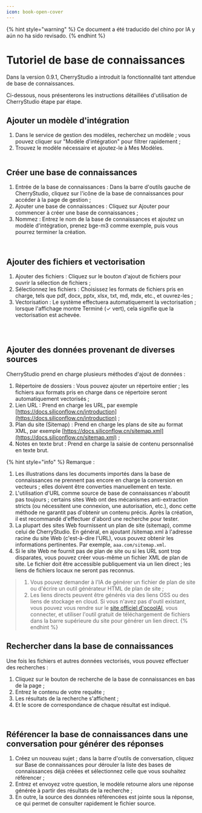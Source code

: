 ```yaml
---
icon: book-open-cover
---
```


{% hint style="warning" %}
Ce document a été traducido del chino por IA y aún no ha sido revisado.
{% endhint %}

# Tutoriel de base de connaissances

Dans la version 0.9.1, CherryStudio a introduit la fonctionnalité tant attendue de base de connaissances.

Ci-dessous, nous présenterons les instructions détaillées d'utilisation de CherryStudio étape par étape.

## Ajouter un modèle d'intégration

1. Dans le service de gestion des modèles, recherchez un modèle ; vous pouvez cliquer sur "Modèle d'intégration" pour filtrer rapidement ;
2. Trouvez le modèle nécessaire et ajoutez-le à Mes Modèles.

<figure><img src="../.gitbook/assets/image.webp" alt=""><figcaption></figcaption></figure>

## Créer une base de connaissances

1. Entrée de la base de connaissances : Dans la barre d'outils gauche de CherryStudio, cliquez sur l'icône de la base de connaissances pour accéder à la page de gestion ;
2. Ajouter une base de connaissances : Cliquez sur Ajouter pour commencer à créer une base de connaissances ;
3. Nommez : Entrez le nom de la base de connaissances et ajoutez un modèle d'intégration, prenez bge-m3 comme exemple, puis vous pourrez terminer la création.

<figure><img src="../.gitbook/assets/image-1 (1).webp" alt=""><figcaption></figcaption></figure>

<figure><img src="../.gitbook/assets/image-2 (1).webp" alt=""><figcaption></figcaption></figure>

## Ajouter des fichiers et vectorisation

1. Ajouter des fichiers : Cliquez sur le bouton d'ajout de fichiers pour ouvrir la sélection de fichiers ;
2. Sélectionnez les fichiers : Choisissez les formats de fichiers pris en charge, tels que pdf, docx, pptx, xlsx, txt, md, mdx, etc., et ouvrez-les ;
3. Vectorisation : Le système effectuera automatiquement la vectorisation ; lorsque l'affichage montre Terminé (✓ vert), cela signifie que la vectorisation est achevée.

<figure><img src="../.gitbook/assets/image-3.webp" alt=""><figcaption></figcaption></figure>

<figure><img src="../.gitbook/assets/image-4.webp" alt=""><figcaption></figcaption></figure>

<figure><img src="../.gitbook/assets/image-5.webp" alt=""><figcaption></figcaption></figure>

## Ajouter des données provenant de diverses sources

CherryStudio prend en charge plusieurs méthodes d'ajout de données :

1. Répertoire de dossiers : Vous pouvez ajouter un répertoire entier ; les fichiers aux formats pris en charge dans ce répertoire seront automatiquement vectorisés ;
2. Lien URL : Prend en charge les URL, par exemple [https://docs.siliconflow.cn/introduction](https://docs.siliconflow.cn/introduction) ;
3. Plan du site (Sitemap) : Prend en charge les plans de site au format XML, par exemple [https://docs.siliconflow.cn/sitemap.xml](https://docs.siliconflow.cn/sitemap.xml) ;
4. Notes en texte brut : Prend en charge la saisie de contenu personnalisé en texte brut.

{% hint style="info" %}
Remarque :

1. Les illustrations dans les documents importés dans la base de connaissances ne prennent pas encore en charge la conversion en vecteurs ; elles doivent être converties manuellement en texte.
2. L'utilisation d'URL comme source de base de connaissances n'aboutit pas toujours ; certains sites Web ont des mécanismes anti-extraction stricts (ou nécessitent une connexion, une autorisation, etc.), donc cette méthode ne garantit pas d'obtenir un contenu précis. Après la création, il est recommandé d'effectuer d'abord une recherche pour tester.
3. La plupart des sites Web fournissent un plan de site (sitemap), comme celui de CherryStudio. En général, en ajoutant /sitemap.xml à l'adresse racine du site Web (c'est-à-dire l'URL), vous pouvez obtenir les informations pertinentes. Par exemple, `aaa.com/sitemap.xml`.
4. Si le site Web ne fournit pas de plan de site ou si les URL sont trop disparates, vous pouvez créer vous-même un fichier XML de plan de site. Le fichier doit être accessible publiquement via un lien direct ; les liens de fichiers locaux ne seront pas reconnus.

> 1) Vous pouvez demander à l'IA de générer un fichier de plan de site ou d'écrire un outil générateur HTML de plan de site ;
> 2) Les liens directs peuvent être générés via des liens OSS ou des liens de stockage en cloud. Si vous n'avez pas d'outil existant, vous pouvez vous rendre sur le [site officiel d'ocoolAI](https://one.ocoolai.com/login), vous connecter, et utiliser l'outil gratuit de téléchargement de fichiers dans la barre supérieure du site pour générer un lien direct.
{% endhint %}

## Rechercher dans la base de connaissances

Une fois les fichiers et autres données vectorisés, vous pouvez effectuer des recherches :

1. Cliquez sur le bouton de recherche de la base de connaissances en bas de la page ;
2. Entrez le contenu de votre requête ;
3. Les résultats de la recherche s'affichent ;
4. Et le score de correspondance de chaque résultat est indiqué.

<figure><img src="../.gitbook/assets/image-7.webp" alt=""><figcaption></figcaption></figure>

<figure><img src="../.gitbook/assets/image-8.webp" alt=""><figcaption></figcaption></figure>

## Référencer la base de connaissances dans une conversation pour générer des réponses

1. Créez un nouveau sujet ; dans la barre d'outils de conversation, cliquez sur Base de connaissances pour dérouler la liste des bases de connaissances déjà créées et sélectionnez celle que vous souhaitez référencer ;
2. Entrez et envoyez votre question, le modèle retourne alors une réponse générée à partir des résultats de la recherche ;
3. En outre, la source des données référencées est jointe sous la réponse, ce qui permet de consulter rapidement le fichier source.

<figure><img src="../.gitbook/assets/image-9.webp" alt=""><figcaption></figcaption></figure>

<figure><img src="../.gitbook/assets/image-10.webp" alt=""><figcaption></figcaption></figure>